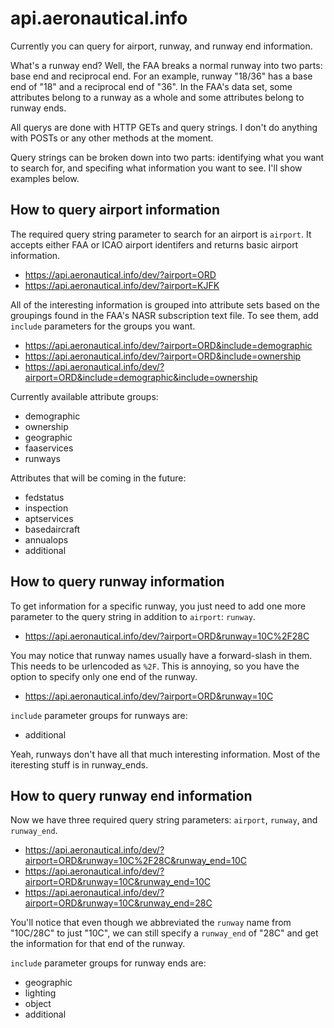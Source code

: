 # api.aeronautical.info

Currently you can query for airport, runway, and runway end information.

What's a runway end?  Well, the FAA breaks a normal runway into two parts: base end and reciprocal end.  For an example, runway "18/36" has a base end of "18" and a reciprocal end of "36".  In the FAA's data set, some attributes belong to a runway as a whole and some attributes belong to runway ends.

All querys are done with HTTP GETs and query strings.  I don't do anything with POSTs or any other methods at the moment.

Query strings can be broken down into two parts: identifying what you want to search for, and specifing what information you want to see.  I'll show examples below.

## How to query airport information
The required query string parameter to search for an airport is `airport`.  It accepts either FAA or ICAO airport identifers and returns basic airport information.

* https://api.aeronautical.info/dev/?airport=ORD
* https://api.aeronautical.info/dev/?airport=KJFK

All of the interesting information is grouped into attribute sets based on the groupings found in the FAA's NASR subscription text file.  To see them, add `include` parameters for the groups you want.

* https://api.aeronautical.info/dev/?airport=ORD&include=demographic
* https://api.aeronautical.info/dev/?airport=ORD&include=ownership
* https://api.aeronautical.info/dev/?airport=ORD&include=demographic&include=ownership

Currently available attribute groups:
* demographic
* ownership
* geographic
* faaservices
* runways

Attributes that will be coming in the future:
* fedstatus
* inspection
* aptservices
* basedaircraft
* annualops
* additional

## How to query runway information
To get information for a specific runway, you just need to add one more parameter to the query string in addition to `airport`: `runway`.

* https://api.aeronautical.info/dev/?airport=ORD&runway=10C%2F28C

You may notice that runway names usually have a forward-slash in them.  This needs to be urlencoded as `%2F`.  This is annoying, so you have the option to specify only one end of the runway.

* https://api.aeronautical.info/dev/?airport=ORD&runway=10C

`include` parameter groups for runways are:
* additional

Yeah, runways don't have all that much interesting information.  Most of the iteresting stuff is in runway_ends.

## How to query runway end information
Now we have three required query string parameters: `airport`, `runway`, and `runway_end`.

* https://api.aeronautical.info/dev/?airport=ORD&runway=10C%2F28C&runway_end=10C
* https://api.aeronautical.info/dev/?airport=ORD&runway=10C&runway_end=10C
* https://api.aeronautical.info/dev/?airport=ORD&runway=10C&runway_end=28C

You'll notice that even though we abbreviated the `runway` name from "10C/28C" to just "10C", we can still specify a `runway_end` of "28C" and get the information for that end of the runway.

`include` parameter groups for runway ends are:
* geographic
* lighting
* object
* additional
